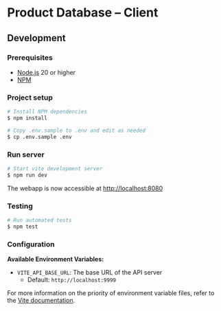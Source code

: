 # Product Database – Client

## Development

### Prerequisites

- [Node.js](https://nodejs.org/) 20 or higher
- [NPM](https://www.npmjs.com/package/npm)

### Project setup

```sh
# Install NPM dependencies
$ npm install

# Copy .env.sample to .env and edit as needed
$ cp .env.sample .env
```

### Run server

```sh
# Start vite development server
$ npm run dev
```

The webapp is now accessible at [http://localhost:8080](http://localhost:8080)

### Testing

```sh
# Run automated tests
$ npm test
```

### Configuration

**Available Environment Variables:**

- `VITE_API_BASE_URL`: The base URL of the API server
  - Default: `http://localhost:9999`

For more information on the priority of environment variable files, refer to the [Vite documentation](https://vite.dev/guide/env-and-mode.html#env-files).
